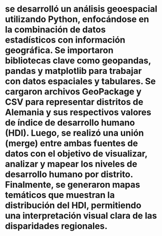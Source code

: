 # se desarrolló un análisis geoespacial utilizando Python, enfocándose en la combinación de datos estadísticos con información geográfica. Se importaron bibliotecas clave como geopandas, pandas y matplotlib para trabajar con datos espaciales y tabulares. Se cargaron archivos GeoPackage y CSV para representar distritos de Alemania y sus respectivos valores de índice de desarrollo humano (HDI). Luego, se realizó una unión (merge) entre ambas fuentes de datos con el objetivo de visualizar, analizar y mapear los niveles de desarrollo humano por distrito. Finalmente, se generaron mapas temáticos que muestran la distribución del HDI, permitiendo una interpretación visual clara de las disparidades regionales.
